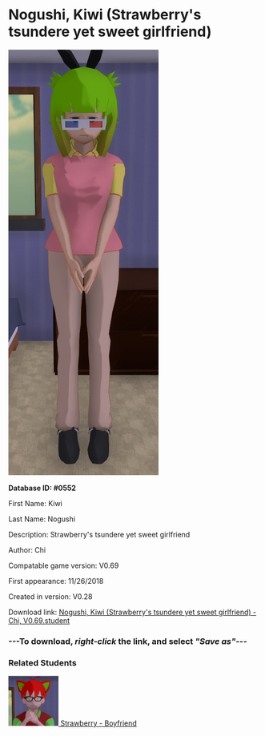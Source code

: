 # Nogushi, Kiwi (Strawberry's tsundere yet sweet girlfriend)

<img src="../../Files/Images/Nogushi, Kiwi (Strawberry's tsundere yet sweet girlfriend).png" title="Nogushi, Kiwi (Strawberry's tsundere yet sweet girlfriend) - Chi, V0.69">

**Database ID: #0552**

First Name: Kiwi

Last Name: Nogushi

Description: Strawberry's tsundere yet sweet girlfriend

Author: Chi

Compatable game version: V0.69

First appearance: 11/26/2018

Created in version: V0.28

Download link: <a href="https://raw.githubusercontent.com/Arbiter1223/Daigaku-Gurashi-Custom-Students/master/Files/Student%20Files/Nogushi%2C%20Kiwi%20(Strawberry's%20tsundere%20yet%20sweet%20girlfriend)%20-%20Chi%2C%20V0.69.student">Nogushi, Kiwi (Strawberry's tsundere yet sweet girlfriend) - Chi, V0.69.student</a>

### ---**To download, _right-click_ the link, and select _"Save as"_**---

### Related Students

<a href="Urogataya, Strawberry (Kiwi's kuudere yet sweet boyfriend).md"><img src="../../Files/Thumbs/Urogataya, Strawberry (Kiwi's kuudere yet sweet boyfriend).png" height="100" width="100" title="Urogataya, Strawberry (Kiwi's kuudere yet sweet boyfriend) - Chi, V0.69"></a><a href="Urogataya, Strawberry (Kiwi's kuudere yet sweet boyfriend).md"> Strawberry - Boyfriend</a>

